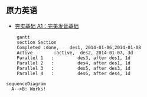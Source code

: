 ## 原力英语

- [夯实基础 A1：完美发音基础](./原力英语/夯实基础A1-完美发音基础.md)



```mermaid
    gantt
    section Section
    Completed :done,    des1, 2014-01-06,2014-01-08
    Active        :active,  des2, 2014-01-07, 3d
    Parallel 1   :         des3, after des1, 1d
    Parallel 2   :         des4, after des1, 1d
    Parallel 3   :         des5, after des3, 1d
    Parallel 4   :         des6, after des4, 1d
```

```mermaid
sequenceDiagram
  A-->B: Works!
```